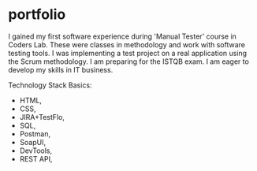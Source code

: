 # portfolio

I gained my first software experience during 'Manual Tester' course in Coders Lab. These were classes in methodology and work with software testing tools. I was implementing a test project on a real application using the Scrum methodology. I am preparing for the ISTQB exam. I am eager to develop my skills in IT business.

Technology Stack Basics: 
- HTML,
- CSS,
- JIRA+TestFlo, 
- SQL, 
- Postman, 
- SoapUI,
- DevTools, 
- REST API,
